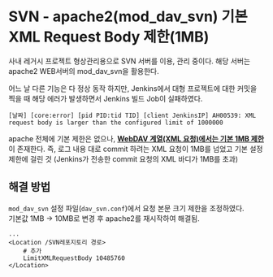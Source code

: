 # SVN - apache2(mod_dav_svn) 기본 XML Request Body 제한(1MB)
사내 레거시 프로젝트 형상관리용으로 SVN 서버를 이용, 관리 중이다. 해당 서버는 apache2 WEB서버의 mod_dav_svn을 활용한다.

어느 날 다른 기능은 다 정상 동작 하지만, Jenkins에서 대형 프로젝트에 대한 커밋을 찍을 때 해당 에러가 발생하면서 Jenkins 빌드 Job이 실패하였다.
```text
[날짜] [core:error] [pid PID:tid TID] [client JenkinsIP] AH00539: XML request body is larger than the configured limit of 1000000
```

apache 전체에 기본 제한은 없으나, [**WebDAV 계열(XML 요청)에서는 기본 1MB 제한**](https://httpd.apache.org/docs/2.4/mod/core.html#limitxmlrequestbody)이 존재한다. 즉, 로그 내용 대로 commit 하려는 XML 요청이 1MB를 넘었고 기본 설정 제한에 걸린 것 (Jenkins가 전송한 commit 요청의 XML 바디가 1MB를 초과)

## 해결 방법
`mod_dav_svn` 설정 파일(`dav_svn.conf`)에서 요청 본문 크기 제한을 조정하였다.  
기본값 1MB → 10MB로 변경 후 apache2를 재시작하여 해결됨.
```text
...
<Location /SVN레포지토리 경로>
    # 추가
    LimitXMLRequestBody 10485760
</Location>
```